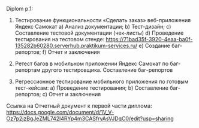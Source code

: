  Diplom p.1:

1. Тестирование функциональности «Сделать заказ» веб-приложения Яндекс Самокат
 a) Анализ документации;
 b) Тест-дизайн;
 c) Составление тестовой документации (чек-листы)
 d) Проведение тестирования на тестовом стенде: https://71bad35f-3920-4eaa-ba0f-135282b60280.serverhub.praktikum-services.ru/
 e) Создание баг-репортов;
 f) Отчет и заключения

2. Ретест багов в мобильном приложении Яндекс Самокат по баг-репортам другого тестировщика. Составление баг-репортов
3. Регрессионное тестирование мобильного приложения по готовым тест-кейсам:
   a) Проведение тестирования;
   b) Составление баг-репортов;
   c) Отчет и заключения

Ссылка на Отчетный документ к первой части диплома: https://docs.google.com/document/d/1V_V-Oz7p2jzBgJeZML742l4RYp4m3CASfryAsVJDqC0/edit?usp=sharing
